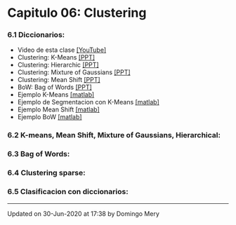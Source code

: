 
# Capitulo 06: Clustering
### 6.1 Diccionarios:
* Video de esta clase [[YouTube]](https://youtu.be/VGwb8fYxW6M)
* Clustering: K-Means [[PPT]](https://github.com/domingomery/patrones/blob/master/clases/Cap06_Clustering/presentations/PAT06_KMeans.pptx)
* Clustering: Hierarchic [[PPT]](https://github.com/domingomery/patrones/blob/master/clases/Cap06_Clustering/presentations/PAT06_Hierarchic.pptx)
* Clustering: Mixture of Gaussians [[PPT]](https://github.com/domingomery/patrones/blob/master/clases/Cap06_Clustering/presentations/PAT06_GaussMix.pptx)
* Clustering: Mean Shift [[PPT]](https://github.com/domingomery/patrones/blob/master/clases/Cap06_Clustering/presentations/PAT06_MeanShift.pptx)
* BoW: Bag of Words [[PPT]](https://github.com/domingomery/patrones/blob/master/clases/Cap06_Clustering/presentations/PAT06_BoW.pptx)
* Ejemplo K-Means [[matlab]](https://github.com/domingomery/patrones/blob/master/clases/Cap06_Clustering/matlab/PAT06_kmeans.m)
* Ejemplo de Segmentacion con K-Means [[matlab]](https://github.com/domingomery/patrones/blob/master/clases/Cap06_Clustering/matlab/PAT06_kmeans_segmentation.m)
* Ejemplo Mean Shift [[matlab]](https://github.com/domingomery/patrones/blob/master/clases/Cap06_Clustering/matlab/PAT06_MeanShift.m)
* Ejemplo BoW [[matlab]](https://github.com/domingomery/patrones/blob/master/clases/Cap06_Clustering/matlab/PAT06_BoW.m)
### 6.2 K-means, Mean Shift, Mixture of Gaussians, Hierarchical:
### 6.3 Bag of Words:
### 6.4 Clustering sparse:
### 6.5 Clasificacion con diccionarios:
---


Updated on 30-Jun-2020 at 17:38 by Domingo Mery
